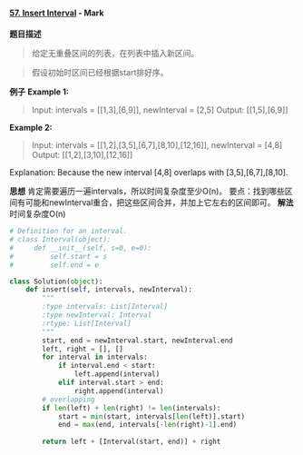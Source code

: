 #### [57. Insert Interval](https://leetcode.com/problems/insert-interval/description/) - Mark
**题目描述**
> 给定无重叠区间的列表，在列表中插入新区间。

> 假设初始时区间已经根据start排好序。

**例子**
**Example 1:**
>Input: intervals = [[1,3],[6,9]], newInterval = [2,5]
Output: [[1,5],[6,9]]

**Example 2:**
>Input: intervals = [[1,2],[3,5],[6,7],[8,10],[12,16]], newInterval = [4,8]
Output: [[1,2],[3,10],[12,16]]

Explanation: Because the new interval [4,8] overlaps with [3,5],[6,7],[8,10].

**思想**
肯定需要遍历一遍intervals，所以时间复杂度至少O(n)。
要点：找到哪些区间有可能和newInterval重合，把这些区间合并，并加上它左右的区间即可。
**解法**
时间复杂度O(n)
```python
# Definition for an interval.
# class Interval(object):
#     def __init__(self, s=0, e=0):
#         self.start = s
#         self.end = e

class Solution(object):
    def insert(self, intervals, newInterval):
        """
        :type intervals: List[Interval]
        :type newInterval: Interval
        :rtype: List[Interval]
        """
        start, end = newInterval.start, newInterval.end
        left, right = [], []
        for interval in intervals:
            if interval.end < start:
                left.append(interval)
            elif interval.start > end:
                right.append(interval)
        # overlapping
        if len(left) + len(right) != len(intervals):
            start = min(start, intervals[len(left)].start)
            end = max(end, intervals[-len(right)-1].end)
        
        return left + [Interval(start, end)] + right
```